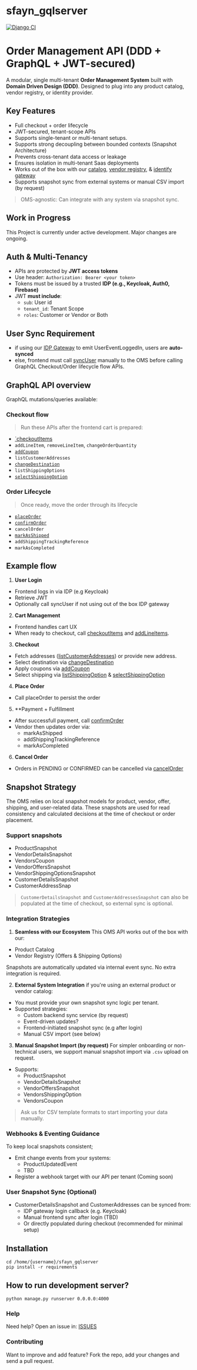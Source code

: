 # sfayn_gqlserver

[![Django CI](https://github.com/sfayn2/sfayn_gqlserver/actions/workflows/django.yml/badge.svg)](https://github.com/sfayn2/sfayn_gqlserver/actions/workflows/django.yml)

# Order Management API (DDD + GraphQL + JWT-secured)

A modular, single multi-tenant **Order Management System** built with **Domain Driven Design (DDD)**. Designed to plug into any product catalog, vendor registry, or identity provider.

## Key Features
- Full checkout + order lifecycle
- JWT-secured, tenant-scope APIs
- Supports single-tenant or multi-tenant setups.
- Supports strong decoupling between bounded contexts (Snapshot Architecture)
- Prevents cross-tenant data access or leakage
- Ensures isolation in multi-tenant Saas deployments
- Works out of the box with our [catalog](https://github.com/sfayn2/catalog_service), [vendor registry](https://github.com/sfayn2/vendor_registry), & [identify gateway](https://github.com/sfayn2/identity_gateway)
- Supports snapshot sync from external systems or manual CSV import (by request)


> OMS-agnostic: Can integrate with any system via snapshot sync.


## Work in Progress
This Project is currently under active development. Major changes are ongoing.


## Auth & Multi-Tenancy

- APIs are protected by **JWT access tokens**
- Use header: `Authorization: Bearer <your token>`
- Tokens must be issued by a trusted **IDP (e.g., Keycloak, Auth0, Firebase)**
- JWT **must include**:
    - `sub`: User id
    - `tenant_id`: Tenant Scope
    - `roles`: Customer or Vendor or Both


## User Sync Requirement

- if using our [IDP Gateway](https://github.com/sfayn2/identity_gateway) to emit UserEventLoggedIn, users are **auto-synced**
- else, frontend must call [syncUser]() manually to the OMS before calling GraphQL Checkout/Order lifecycle flow APIs.




## GraphQL API overview

GraphQL mutations/queries available:

### Checkout flow

> Run these APIs after the frontend cart is prepared:

- [`checkoutItems](./mutations/checkout_items.graphql)
- `addLineItem`, `removeLineItem`, `changeOrderQuantity`
- [`addCoupon`](./mutations/add_coupon.graphql)
- `listCustomerAddresses`
- [`changeDestination`](./mutations/change_destination.graphql)
- `listShippingOptions`
- [`selectShippingOption`](./mutations/selection_shipping_option.graphql)

### Order Lifecycle
> Once ready, move the order through its lifecycle 

- [`placeOrder`](./mutations/place_order.graphql)
- [`confirmOrder`](./mutations/confirm_order.graphql)
- `cancelOrder`
- [`markAsShipped`](./mutations/mark_as_shipped.graphql)
- `addShippingTrackingReference`
- `markAsCompleted`

## Example flow
1. **User Login**
* Frontend logs in via IDP (e.g Keycloak)
* Retrieve JWT
* Optionally call syncUser if not using out of the box IDP gateway
2. **Cart Management**
* Frontend handles cart UX
* When ready to checkout, call [checkoutItems]() and [addLineItems]().
3. **Checkout**
* Fetch addresses ([listCustomerAddresses]()) or provide new address.
* Select destination via [changeDestination]()
* Apply coupons via  [addCoupon]()
* Select shipping via [listShippingOption]() & [selectShippingOption]()
4. **Place Order**
* Call placeOrder to persist the order
5. **Payment + Fulfillment
* After successfull payment, call [confirmOrder]()
* Vendor then updates order via:
    * markAsShipped
    * addShippingTrackingReference
    * markAsCompleted
6. **Cancel Order**
* Orders in PENDING or CONFIRMED can be cancelled via [cancelOrder]()

## Snapshot Strategy

The OMS relies on local snapshot models for product, vendor, offer, shipping, and user-related data. These  snapshots are used for read consistency and calculated decisions at the time of checkout or order placement.

### Support snapshots
- ProductSnapshot
- VendorDetailsSnapshot
- VendorsCoupon
- VendorOffersSnapshot
- VendorShippingOptionsSnapshot
- CustomerDetailsSnapshot
- CustomerAddressSnap

> `CustomerDetailsSnapshot` and `CustomerAddressesSnapshot` can also be populated at the time of checkout, so external sync is optional.

### Integration Strategies

1. **Seamless with our Ecosystem**
This OMS API works out of the box with our:
- Product Catalog
- Vendor Registry (Offers & Shipping Options)

Snapshots are automatically updated via internal event sync. No extra integration is required.

2. **External System Integration**
if you're using an external product or vendor catalog:
- You must provide your own snapshot sync logic per tenant.
- Supported strategies:
    - Custom backend sync service (by request)
    - Event-driven updates?
    - Frontend-initiated snapshot sync (e.g after login)
    - Manual CSV import (see below)

3. **Manual Snapshot Import (by request)**
For simpler onboarding or non-technical users, we support manual snapshot import via `.csv` upload on request.
- Supports:
    - ProductSnapshot
    - VendorDetailsSnapshot
    - VendorOffersSnapshot
    - VendorsShippingOption
    - VendorsCoupon

> Ask us for CSV template formats to start importing your data manually.

### Webhooks & Eventing Guidance
To keep local snapshots consistent;

- Emit change events from your systems:
    - ProductUpdatedEvent
    - TBD
- Register a webhook target with our API per tenant (Coming soon)

### User Snapshot Sync (Optional)
- CustomerDetailsSnapshot and CustomerAddresses can be synced from:
    - IDP gateway login callback (e.g. Keycloak)
    - Manual frontend sync after login (TBD)
    - Or directly populated during checkout  (recommended for minimal setup)

## Installation 
```
cd /home/{username}/sfayn_gqlserver
pip install -r requirements
```

## How to run development server? 
```
python manage.py runserver 0.0.0.0:4000
```


### Help

Need help? Open an issue in: [ISSUES](https://github.com/sfayn2/sfayn_gqlserver/issues)


### Contributing
Want to improve and add feature? Fork the repo, add your changes and send a pull request.




